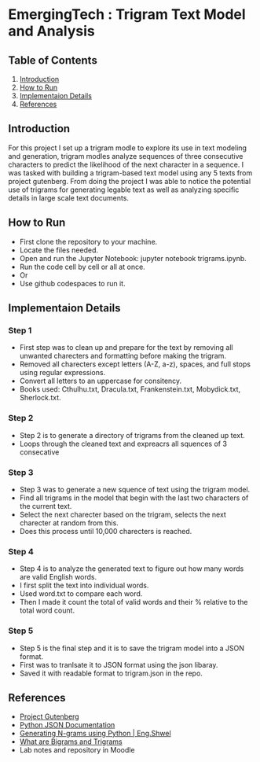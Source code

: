 # EmergingTech :  Trigram Text Model and Analysis

## Table of Contents 
1. [Introduction](#introduction)
2. [How to Run](#how-to-run)
3. [Implementaion Details](#implementation-details)
4. [References](#references)

   
## Introduction
For this project I set up a trigram modle to explore its use in text modeling and generation, trigram modles analyze sequences of three consecutive characters to predict the likelihood of the next character in a sequence. I was tasked with building a trigram-based text model using any 5 texts from project gutenberg. From doing the project I was able to notice the potential use of trigrams for generating legable text as well as analyzing specific details in large scale text documents.

## How to Run
- First clone the repository to your machine.
- Locate the files needed.
- Open and run the Jupyter Notebook: jupyter notebook trigrams.ipynb.
- Run the code cell by cell or all at once.
- Or
- Use github codespaces to run it.

## Implementaion Details 
### Step 1
- First step was to clean up and prepare for the text by removing all unwanted charecters and formatting before making the trigram.
- Removed all charecters except letters (A-Z, a-z), spaces, and full stops using regular expressions.
- Convert all letters to an uppercase for consitency.
- Books used: Cthulhu.txt, Dracula.txt, Frankenstein.txt, Mobydick.txt, Sherlock.txt.
### Step 2
- Step 2 is to generate a directory of trigrams from the cleaned up text.
- Loops through the cleaned text and expreacrs all squences of 3 consecative
### Step 3
- Step 3 was to generate a new squence of text using the trigram model.
- Find all trigrams in the model that begin with the last two characters of the current text.
- Select the next charecter based on the trigram, selects the next charecter at random from this.
- Does this process until 10,000 charecters is reached.
### Step 4
- Step 4 is to analyze the generated text to figure out how many words are valid English words.
- I first split the text into individual words.
- Used word.txt to compare each word.
- Then I made it count the total of valid words and their % relative to the total word count.
### Step 5
- Step 5 is the final step and it is to save the trigram model into a JSON format.
- First was to tranlsate it to JSON format using the json libaray.
- Saved it with readable format to trigram.json in the repo.

## References
- [Project Gutenberg](https://www.gutenberg.org/)
- [Python JSON Documentation](https://docs.python.org/3/library/json.html)
- [Generating N-grams using Python | Eng.Shwel](https://www.youtube.com/watch?v=GfJpzJRYa-U)
- [What are Bigrams and Trigrams](https://www.youtube.com/watch?v=GBQFelgzjKQ)
- Lab notes and repository in Moodle
